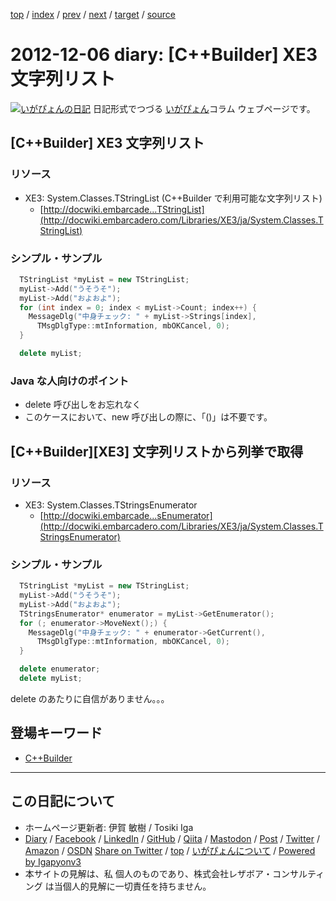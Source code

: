 [top](../index.html) 
 / [index](index.html) 
 / [prev](ig121205.html) 
 / [next](ig121207.html) 
 / [target](https://www.igapyon.jp/igapyon/diary/2012/ig121206.html) 
 / [source](https://github.com/igapyon/diary/blob/master/2012/ig121206.src.md) 

2012-12-06 diary: [C++Builder] XE3 文字列リスト
=====================================================================================================
[![いがぴょんの日記](https://www.igapyon.jp/igapyon/diary/images/iga202308_256.jpg "いがぴょん")](https://www.igapyon.jp/igapyon/diary/memo/memoigapyon.html) 日記形式でつづる [いがぴょん](https://www.igapyon.jp/igapyon/diary/memo/memoigapyon.html)コラム ウェブページです。

## [C++Builder] XE3 文字列リスト


### リソース


* XE3: System.Classes.TStringList (C++Builder で利用可能な文字列リスト)
  * [http://docwiki.embarcade...TStringList](http://docwiki.embarcadero.com/Libraries/XE3/ja/System.Classes.TStringList)



### シンプル・サンプル


```cpp
  TStringList *myList = new TStringList;
  myList->Add("うそうそ");
  myList->Add("およおよ");
  for (int index = 0; index < myList->Count; index++) {
    MessageDlg("中身チェック: " + myList->Strings[index],
      TMsgDlgType::mtInformation, mbOKCancel, 0);
  }

  delete myList;
```



### Java な人向けのポイント


* delete 呼び出しをお忘れなく
* このケースにおいて、new 呼び出しの際に、「()」は不要です。



## [C++Builder][XE3] 文字列リストから列挙で取得


### リソース


* XE3: System.Classes.TStringsEnumerator
  * [http://docwiki.embarcade...sEnumerator](http://docwiki.embarcadero.com/Libraries/XE3/ja/System.Classes.TStringsEnumerator)



### シンプル・サンプル


```cpp
  TStringList *myList = new TStringList;
  myList->Add("うそうそ");
  myList->Add("およおよ");
  TStringsEnumerator* enumerator = myList->GetEnumerator();
  for (; enumerator->MoveNext();) {
    MessageDlg("中身チェック: " + enumerator->GetCurrent(),
      TMsgDlgType::mtInformation, mbOKCancel, 0);
  }

  delete enumerator;
  delete myList;
```

delete のあたりに自信がありません。。。

## 登場キーワード

* [C++Builder](../keyword/cppbuilder.html)

----------------------------------------------------------------------------------------------------

## この日記について

* ホームページ更新者: 伊賀 敏樹 / Tosiki Iga
* [Diary](https://www.igapyon.jp/igapyon/diary/) / [Facebook](https://www.facebook.com/igapyon) / [LinkedIn](https://www.linkedin.com/in/toshikiiga) / [GitHub](https://github.com/igapyon) / [Qiita](https://qiita.com/igapyon) / [Mastodon](https://social.vivaldi.net/@igapyon) / [Post](https://post.news/igapyon) / [Twitter](https://twitter.com/ToshikiIga) / [Amazon](https://www.amazon.co.jp/%E4%BC%8A%E8%B3%80-%E6%95%8F%E6%A8%B9/e/B004LTQWCQ) / [OSDN](https://ja.osdn.net/users/iga/)
[Share on Twitter](https://twitter.com/intent/tweet?hashtags=igapyon%2Cdiary%2C%E3%81%84%E3%81%8C%E3%81%B4%E3%82%87%E3%82%93%2CC%2B%2BBuilder&text=%5BC%2B%2BBuilder%5D+XE3+%E6%96%87%E5%AD%97%E5%88%97%E3%83%AA%E3%82%B9%E3%83%88&url=https%3A%2F%2Fwww.igapyon.jp%2Figapyon%2Fdiary%2F2012%2Fig121206.html) / [top](../index.html) / [いがぴょんについて](https://www.igapyon.jp/igapyon/diary/memo/memoigapyon.html) / [Powered by Igapyonv3](https://github.com/igapyon/igapyonv3)
* 本サイトの見解は、私 個人のものであり、株式会社レザボア・コンサルティング は当個人的見解に一切責任を持ちません。 
